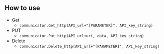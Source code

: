 
## How to use
* Get
  * `communicator.Get_http(API_url+"[PARAMETER]", API_key_string)`
* PUT
  * `communicator.Put_http(API_url+uri, data, API_key_string)`
* Delete
  * `communicator.Delete_http(API_url+"[PARAMETER]", API_key_string)`
